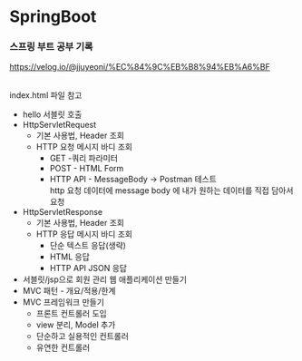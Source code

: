 # SpringBoot
### 스프링 부트 공부 기록
https://velog.io/@jjuyeoni/%EC%84%9C%EB%B8%94%EB%A6%BF

<br> 
index.html 파일 참고<br>

- hello 서블릿 호출
- HttpServletRequest
  - 기본 사용법, Header 조회
  - HTTP 요청 메시지 바디 조회
    - GET -쿼리 파라미터
    - POST - HTML Form
    - HTTP API - MessageBody -> Postman 테스트
    <br> http 요청 데이터에 message body 에 내가 원하는 데이터를 직접 담아서 요청
- HttpServletResponse
  - 기본 사용법, Header 조회
  - HTTP 응답 메시지 바디 조회
    - 단순 텍스트 응답(생략)
    - HTML 응답
    - HTTP API JSON 응답
- 서블릿/jsp으로 회원 관리 웹 애플리케이션 만들기
- MVC 패턴 - 개요/적용/한계
- MVC 프레임워크 만들기
  - 프론트 컨트롤러 도입
  - view 분리, Model 추가
  - 단순하고 실용적인 컨트롤러
  - 유연한 컨트롤러
